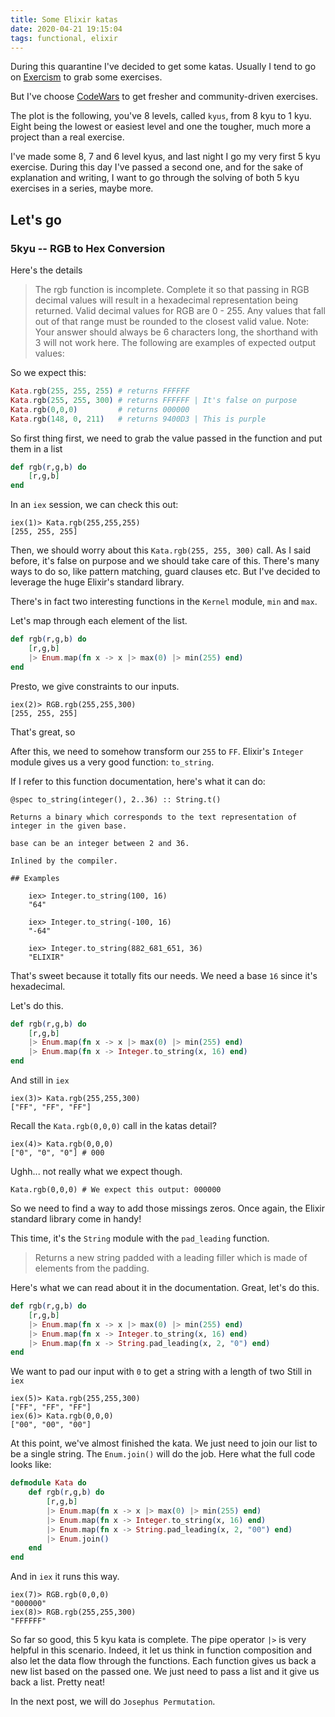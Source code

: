 ```yaml
---
title: Some Elixir katas
date: 2020-04-21 19:15:04
tags: functional, elixir
---
```


During this quarantine I've decided to get some katas. Usually I tend to go on [Exercism](http://exercism.io) to grab some exercises.

But I've choose [CodeWars](http://codewars.com) to get fresher and community-driven exercises.

The plot is the following, you've 8 levels, called `kyus`, from 8 kyu to 1 kyu. Eight being the lowest or easiest level and one the tougher, much more a project than a real exercise.

I've made some 8, 7 and 6 level kyus, and last night I go my very first 5 kyu exercise. During this day I've passed a second one, and for the sake of explanation and writing, I want to go through the solving of both 5 kyu exercises in a series, maybe more.

## Let's go

### 5kyu -- RGB to Hex Conversion

Here's the details

> The rgb function is incomplete. Complete it so that passing in RGB decimal values will result in a hexadecimal representation being returned. Valid decimal values for RGB are 0 - 255. Any values that fall out of that range must be rounded to the closest valid value. Note: Your answer should always be 6 characters long, the shorthand with 3 will not work here. The following are examples of expected output values:

So we expect this:

```elixir
Kata.rgb(255, 255, 255) # returns FFFFFF
Kata.rgb(255, 255, 300) # returns FFFFFF | It's false on purpose
Kata.rgb(0,0,0)         # returns 000000
Kata.rgb(148, 0, 211)   # returns 9400D3 | This is purple
```

So first thing first, we need to grab the value passed in the function and put them in a list

```elixir
def rgb(r,g,b) do
    [r,g,b]
end
```

In an `iex` session, we can check this out:

```shell
iex(1)> Kata.rgb(255,255,255)
[255, 255, 255]
```

Then, we should worry about this `Kata.rgb(255, 255, 300)` call. As I said before, it's false on purpose and we should take care of this. There's many ways to do so, like pattern matching, guard clauses etc. But I've decided to leverage the huge Elixir's standard library.

There's in fact two interesting functions in the `Kernel` module, `min` and `max`.

Let's map through each element of the list.

```elixir
def rgb(r,g,b) do
    [r,g,b]
    |> Enum.map(fn x -> x |> max(0) |> min(255) end)
end
```

Presto, we give constraints to our inputs.

```shell
iex(2)> RGB.rgb(255,255,300)
[255, 255, 255]
```

That's great, so

After this, we need to somehow transform our `255` to `FF`.
Elixir's `Integer` module gives us a very good function: `to_string`.

If I refer to this function documentation, here's what it can do:

```
@spec to_string(integer(), 2..36) :: String.t()

Returns a binary which corresponds to the text representation of integer in the given base.

base can be an integer between 2 and 36.

Inlined by the compiler.

## Examples

    iex> Integer.to_string(100, 16)
    "64"

    iex> Integer.to_string(-100, 16)
    "-64"

    iex> Integer.to_string(882_681_651, 36)
    "ELIXIR"
```

That's sweet because it totally fits our needs. We need a base `16` since it's hexadecimal.

Let's do this.

```elixir
def rgb(r,g,b) do
    [r,g,b]
    |> Enum.map(fn x -> x |> max(0) |> min(255) end)
    |> Enum.map(fn x -> Integer.to_string(x, 16) end)
end
```

And still in `iex`

```shell
iex(3)> Kata.rgb(255,255,300)
["FF", "FF", "FF"]
```

Recall the `Kata.rgb(0,0,0)` call in the katas detail?

```shell
iex(4)> Kata.rgb(0,0,0)
["0", "0", "0"] # 000
```

Ughh... not really what we expect though.

```shell
Kata.rgb(0,0,0) # We expect this output: 000000
```

So we need to find a way to add those missings zeros.
Once again, the Elixir standard library come in handy!

This time, it's the `String` module with the `pad_leading` function.

> Returns a new string padded with a leading filler which is made of elements from the padding.

Here's what we can read about it in the documentation.
Great, let's do this.

```elixir
def rgb(r,g,b) do
    [r,g,b]
    |> Enum.map(fn x -> x |> max(0) |> min(255) end)
    |> Enum.map(fn x -> Integer.to_string(x, 16) end)
    |> Enum.map(fn x -> String.pad_leading(x, 2, "0") end)
end
```

We want to pad our input with `0` to get a string with a length of two
Still in `iex`

```shell
iex(5)> Kata.rgb(255,255,300)
["FF", "FF", "FF"]
iex(6)> Kata.rgb(0,0,0)
["00", "00", "00"]
```

At this point, we've almost finished the kata. We just need to join our list to be a single string. The `Enum.join()` will do the job.
Here what the full code looks like:

```elixir
defmodule Kata do
    def rgb(r,g,b) do
        [r,g,b]
        |> Enum.map(fn x -> x |> max(0) |> min(255) end)
        |> Enum.map(fn x -> Integer.to_string(x, 16) end)
        |> Enum.map(fn x -> String.pad_leading(x, 2, "00") end)
        |> Enum.join()
    end
end
```

And in `iex` it runs this way.

```shell
iex(7)> RGB.rgb(0,0,0)
"000000"
iex(8)> RGB.rgb(255,255,300)
"FFFFFF"
```

So far so good, this 5 kyu kata is complete.
The pipe operator `|>` is very helpful in this scenario. Indeed, it let us think in function composition and also let the data flow through the functions. Each function gives us back a new list based on the passed one. We just need to pass a list and it give us back a list. Pretty neat!

In the next post, we will do `Josephus Permutation`.
